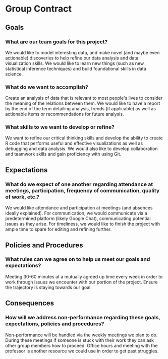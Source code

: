 # Group Contract

## Goals

### What are our team goals for this project?
We would like to model interesting data, and make novel (and maybe even actionable) discoveries to help refine our data analysis and data visualization skills. We would like to learn new things (such as new statistical inference techniques) and build foundational skills in data science.

### What do we want to accomplish?
Create an analysis of data that is relevant to most people's lives to consider the meaning of the relations between them. We would like to have a report by the end of the term detailing analysis, trends (if applicable) as well as actionable items or recommendations for future analysis. 

### What skills to we want to develop or refine?
We want to refine our critical thinking skills and develop the ability to create R code that performs useful and effective visualizations as well as debugging and data analysis. We would also like to develop collaboration and teamwork skills and gain proficiency with using Git.

## Expectations

### What do we expect of one another regarding attendance at meetings, participation, frequency of communication, quality of work, etc.?
We would like attendance and participation at meetings (and absences ideally explained). For communication, we would communicate via a predetermined platform (likely Google Chat), communicating potential issues as they arise. For timeliness, we would like to finish the project with ample time to spare for editing and refining further.

## Policies and Procedures

### What rules can we agree on to help us meet our goals and expectations?
Meeting 30-60 minutes at a mutually agreed up time every week in order to work through issues we encounter with our portion of the project. Ensure the trajectory is staying towards our goal.

## Consequences

### How will we address non-performance regarding these goals, expectations, policies and procedures?
Non-performance will be handled via the weekly meetings we plan to do. During these meetings if someone is stuck with their work they can ask other group members how to proceed. Office hours and meeting with the professor is another resource we could use in order to get past struggles.
